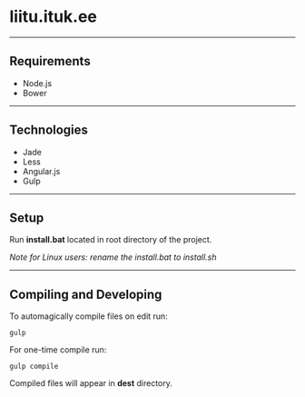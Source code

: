 # liitu.ituk.ee

---

## Requirements

* Node.js
* Bower

---

## Technologies

* Jade
* Less
* Angular.js
* Gulp

---

## Setup

Run **install.bat** located in root directory of the project.

*Note for Linux users: rename the install.bat to install.sh*

---

## Compiling and Developing

To automagically compile files on edit run:

    gulp

For one-time compile run:

    gulp compile

Compiled files will appear in **dest** directory.
